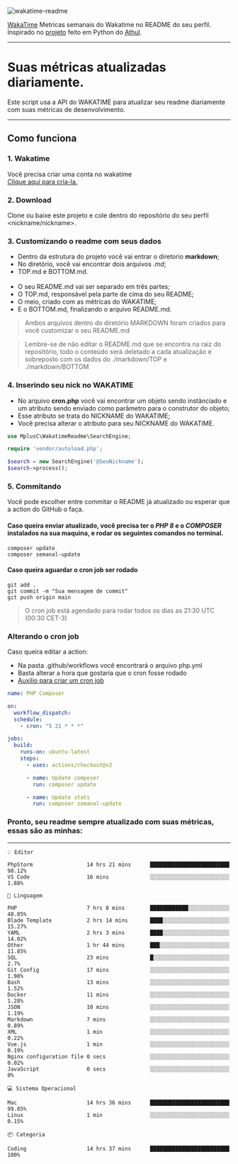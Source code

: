 ![wakatime-readme](https://socialify.git.ci/bymatheus/wakatime-readme/image?description=1&descriptionEditable=M%C3%A9tricas%20semanais%20do%20Wakatime%20no%20seu%20README%20de%20perfil.&font=KoHo&forks=1&language=1&owner=1&pattern=Signal&stargazers=1&theme=Dark)

[WakaTime](https://wakatime.com) Metricas semanais do Wakatime no README do seu perfil. <br>
Inspirado no [projeto](https://github.com/athul/waka-readme) feito em Python do [Athul](https://github.com/athul).
___

# Suas métricas atualizadas diariamente.
Este script usa a API do WAKATIME para atualizar seu readme diariamente com suas métricas de desenvolvimento.

___

## Como funciona

### 1. Wakatime
Você precisa criar uma conta no wakatime <br>
[Clique aqui para cria-la.](https://wakatime.com) 

### 2. Download
Clone ou baixe este projeto e cole dentro do repositório do seu perfil <nickname/nickname>.

### 3. Customizando o readme com seus dados
- Dentro da estrutura do projeto você vai entrar o diretorio **markdown**;  
- No diretório, você vai encontrar dois arquivos *.md*;
- TOP.md e BOTTOM.md.
<br><br>
- O seu README.md vai ser separado em três partes; 
- O TOP.md, responsável pela parte de cima do seu README;
- O meio, criado com as métricas do WAKATIME;
- E o BOTTOM.md, finalizando o arquivo README.md.<br>

> Ambos arquivos dentro do diretório MARKDOWN foram criados para você customizar o seu README.md

> Lembre-se de não editar o README.md que se encontra na raiz do repositório, todo o conteúdo será deletado a cada atualização e sobreposto com os dados do ./markdown/TOP e ./markdown/BOTTOM

### 4. Inserindo seu nick no WAKATIME
- No arquivo **cron.php** você vai encontrar um objeto sendo instânciado e um atributo sendo enviado como parâmetro para o construtor do objeto;
- Esse atributo se trata do NICKNAME do WAKATIME;
- Você precisa alterar o atributo para seu NICKNAME do WAKATIME.

```php
use MplusC\WakatimeReadme\SearchEngine;

require 'vendor/autoload.php';

$search = new SearchEngine('@SeuNickname');
$search->process();
```

### 5. Commitando
Você pode escolher entre commitar o README já atualizado ou esperar que a action do GitHub o faça. <br>

#### Caso queira enviar atualizado, você precisa ter o *PHP 8* e o *COMPOSER* instalados na sua maquina, e rodar os seguintes comandos no terminal.
```composer
composer update
composer semanal-update 
```

#### Caso queira aguardar o cron job ser rodado 
```git 
git add .
git commit -m "Sua mensagem de commit"
git push origin main
```

>O cron job está agendado para rodar todos os dias as 21:30 UTC (00:30 CET-3) 

### Alterando o cron job
Caso queira editar a action:

- Na pasta .github/workflows você encontrará o arquivo php.yml
- Basta alterar a hora que gostaria que o cron fosse rodado
- [Auxilio para criar um cron job](https://crontab.guru)

```yml
name: PHP Composer

on:
  workflow_dispatch:
  schedule:
    - cron: "5 21 * * *"

jobs:
  build:
    runs-on: ubuntu-latest
    steps:
      - uses: actions/checkout@v2

      - name: Update composer
        run: composer update

      - name: Update stats
        run: composer semanal-update
```

### Pronto, seu readme sempre atualizado com suas métricas, essas são as minhas:

___
```text
💡 Editor

PhpStorm                 14 hrs 21 mins      █████████████████████████     98.12%
VS Code                  16 mins             ░░░░░░░░░░░░░░░░░░░░░░░░░      1.88%
```
```text
💬 Linguagem

PHP                      7 hrs 8 mins        ████████████░░░░░░░░░░░░░     48.85%
Blade Template           2 hrs 14 mins       ████░░░░░░░░░░░░░░░░░░░░░     15.27%
YAML                     2 hrs 3 mins        ████░░░░░░░░░░░░░░░░░░░░░     14.02%
Other                    1 hr 44 mins        ███░░░░░░░░░░░░░░░░░░░░░░     11.85%
SQL                      23 mins             █░░░░░░░░░░░░░░░░░░░░░░░░       2.7%
Git Config               17 mins             ░░░░░░░░░░░░░░░░░░░░░░░░░      1.98%
Bash                     13 mins             ░░░░░░░░░░░░░░░░░░░░░░░░░      1.52%
Docker                   11 mins             ░░░░░░░░░░░░░░░░░░░░░░░░░      1.28%
JSON                     10 mins             ░░░░░░░░░░░░░░░░░░░░░░░░░      1.19%
Markdown                 7 mins              ░░░░░░░░░░░░░░░░░░░░░░░░░      0.89%
XML                      1 min               ░░░░░░░░░░░░░░░░░░░░░░░░░      0.22%
Vue.js                   1 min               ░░░░░░░░░░░░░░░░░░░░░░░░░      0.19%
Nginx configuration file 0 secs              ░░░░░░░░░░░░░░░░░░░░░░░░░      0.02%
JavaScript               0 secs              ░░░░░░░░░░░░░░░░░░░░░░░░░         0%
```
```text
💻 Sistema Operacional

Mac                      14 hrs 36 mins      █████████████████████████     99.85%
Linux                    1 min               ░░░░░░░░░░░░░░░░░░░░░░░░░      0.15%
```
```text
📦 Categoria

Coding                   14 hrs 37 mins      █████████████████████████       100%
```
